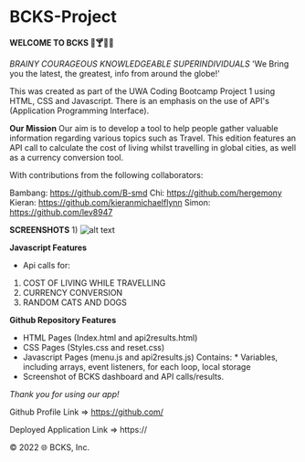 # BCKS-Project

**WELCOME TO BCKS 🚕🍸🚒🖕**

*BRAINY COURAGEOUS KNOWLEDGEABLE SUPERINDIVIDUALS*
'We Bring you the latest, the greatest, info from around the globe!'

This was created as part of the UWA Coding Bootcamp Project 1 using HTML, CSS and Javascript. There is an emphasis on the use of API's (Application Programming Interface).

**Our Mission**
Our aim is to develop a tool to help people gather valuable information regarding various topics such as Travel. This edition features an API call to calculate the cost of living whilst travelling in global cities, as well as a currency conversion tool.

With contributions from the following collaborators:

Bambang: https://github.com/B-smd
Chi: https://github.com/hergemony
Kieran: https://github.com/kieranmichaelflynn
Simon: https://github.com/lev8947


**SCREENSHOTS**
1) 
![alt text](https://github.com/?raw=true)




**Javascript Features**
- Api calls for:
1) COST OF LIVING WHILE TRAVELLING
2) CURRENCY CONVERSION
3) RANDOM CATS AND DOGS




**Github Repository Features**
- HTML Pages (Index.html and api2results.html)
- CSS Pages (Styles.css and reset.css)
- Javascript Pages (menu.js and api2results.js) Contains: * Variables, including arrays, event listeners, for each loop, local storage
- Screenshot of BCKS dashboard and API calls/results.


*Thank you for using our app!*

Github Profile Link => https://github.com/

Deployed Application Link => https://


©️ 2022 🌐 BCKS, Inc. 

